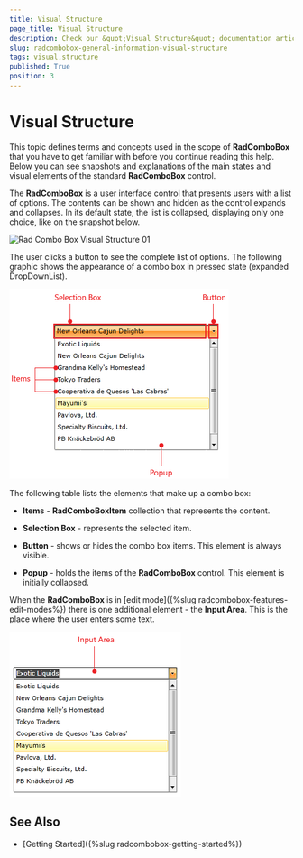 ```yaml
---
title: Visual Structure
page_title: Visual Structure
description: Check our &quot;Visual Structure&quot; documentation article for the RadComboBox WPF control.
slug: radcombobox-general-information-visual-structure
tags: visual,structure
published: True
position: 3
---
```


# Visual Structure

This topic defines terms and concepts used in the scope of __RadComboBox__ that you have to get familiar with before you continue reading this help. Below you can see snapshots and explanations of the main states and visual elements of the standard __RadComboBox__ control.

The __RadComboBox__ is a user interface control that presents users with a list of options. The contents can be shown and hidden as the control expands and collapses. In its default state, the list is collapsed, displaying only one choice, like on the snapshot below.

![Rad Combo Box Visual Structure 01](images/RadComboBox_VisualStructure_01.PNG)

The user clicks a button to see the complete list of options. The following graphic shows the appearance of a combo box in pressed state (expanded DropDownList).

![Rad Combo Box Visual Structure 02](images/RadComboBox_VisualStructure_02.png)

The following table lists the elements that make up a combo box:

* __Items__ - __RadComboBoxItem__ collection that represents the content.

* __Selection Box__ - represents the selected item.

* __Button__ - shows or hides the combo box items. This element is always visible.

* __Popup__ - holds the items of the __RadComboBox__ control. This element is initially collapsed.

When the __RadComboBox__ is in [edit mode]({%slug radcombobox-features-edit-modes%}) there is one additional element - the __Input Area__. This is the place where the user enters some text.

![Rad Combo Box Visual Structure 03](images/RadComboBox_VisualStructure_03.png)

## See Also

 * [Getting Started]({%slug radcombobox-getting-started%})
